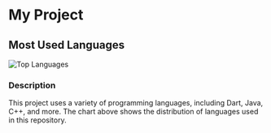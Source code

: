 
# My Project

## Most Used Languages

![Top Languages](https://github-readme-stats.vercel.app/api/top-langs/?username=HassaanAwan786&layout=compact&theme=radical&hide_border=true)

### Description
This project uses a variety of programming languages, including Dart, Java, C++, and more. The chart above shows the distribution of languages used in this repository.
